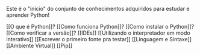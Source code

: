 

Este é o "início" do conjunto de conhecimentos adquiridos para estudar e aprender Python!

[[O que é Python]]?
[[Como funciona Python]]? 
[[Como instalar o Python]]?
[[Como verificar a versão]]?
[[IDEs]]
[[Utilizando o interpretador em modo interativo]]
[[Escrever o primeiro fonte pra testar]]
[[Linguagem e Sintaxe]]
[[Ambiente Virtual]]
[[Pip]]



